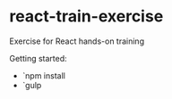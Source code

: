 # react-train-exercise
Exercise for React hands-on training

Getting started:
- `npm install
- `gulp
